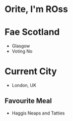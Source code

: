 # Orite, I'm ROss

# Fae Scotland
* Glasgow
 * Voting No

# Current City 
* London, UK

## Favourite Meal
* Haggis Neaps and Tatties